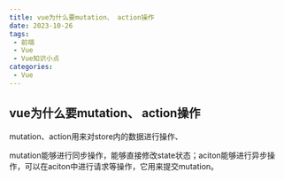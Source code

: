 ```yaml
---
title: vue为什么要mutation、 action操作
date: 2023-10-26
tags:
 - 前端
 - Vue
 - Vue知识小点
categories:
 - Vue
---
```


## vue为什么要mutation、 action操作

mutation、action用来对store内的数据进行操作、

mutation能够进行同步操作，能够直接修改state状态；aciton能够进行异步操作，可以在aciton中进行请求等操作，它用来提交mutation。